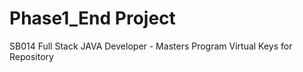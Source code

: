 # Phase1_End Project
SB014
Full Stack JAVA Developer - Masters Program
Virtual Keys for Repository 


